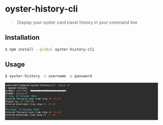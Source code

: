 # oyster-history-cli

> Display your oyster card travel history in your command line

## Installation
```sh
$ npm install --global oyster-history-cli
```

## Usage
```sh
$ oyster-history -u username -p password
```

![Screenshot of oyster-history-cli](screenshot.png)
